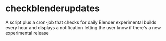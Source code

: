 # checkblenderupdates
A script plus a cron-job that checks for daily Blender experimental builds every hour and displays a notification letting the user know if there's a new experimental release
